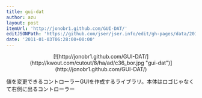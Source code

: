 ```yaml
---
title: gui-dat
author: azu
layout: post
itemUrl: 'http://jonobr1.github.com/GUI-DAT/'
editJSONPath: 'https://github.com/jser/jser.info/edit/gh-pages/data/2011/01/index.json'
date: '2011-01-03T06:28:00+00:00'
---
```

<div class="kwout" style="text-align: center;">[![http://jonobr1.github.com/GUI-DAT/](http://kwout.com/cutout/8/ha/ad/c36_bor.jpg "gui-dat")](http://jonobr1.github.com/GUI-DAT/)</div>

値を変更できるコントローラーGUIを作成するライブラリ。本体はロゴじゃなくて右側に出るコントローラー
